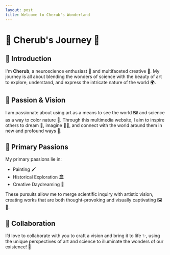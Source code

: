 ```yaml
---
layout: post
title: Welcome to Cherub's Wonderland 
---
```

# 🌟 Cherub's Journey 🌟 

## 👋 Introduction

I'm **Cherub**, a neuroscience enthusiast 🧠 and multifaceted creative 🎨. My journey is all about blending the wonders of science with the beauty of art to explore, understand, and express the intricate nature of the world 🌍.

## 🎨 Passion & Vision

I am passionate about using art as a means to see the world 🖼️ and science as a way to color nature 🌿. Through this multimedia website, I aim to inspire others to dream 💭, imagine 🧚‍♂️, and connect with the world around them in new and profound ways 🌈.

## 🌟 Primary Passions

My primary passions lie in:

- Painting 🖌️
- Historical Exploration 🏛️
- Creative Daydreaming 🌌

These pursuits allow me to merge scientific inquiry with artistic vision, creating works that are both thought-provoking and visually captivating 🖼️🔬.

## 🤝 Collaboration

I’d love to collaborate with you to craft a vision and bring it to life ✨, using the unique perspectives of art and science to illuminate the wonders of our existence! 🌠



